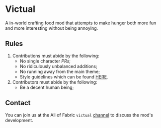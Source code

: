 # Victual
A in-world crafting food mod that attempts to make hunger both more fun and more interesting without being annoying.

## Rules
 1. Contributions must abide by the following:
    - No single character _PRs_;
    - No ridiculously unbalanced additions;
    - No running away from the main theme;
    - Style guidelines which can be found [HERE](https://github.com/fabric-community/style-guidelines).
 2. Contributors must abide by the following:
    - Be a decent human being;

## Contact
 You can join us at the All of Fabric `victual` [channel](https://discord.gg/6rkdm48) to discuss the mod's development.

